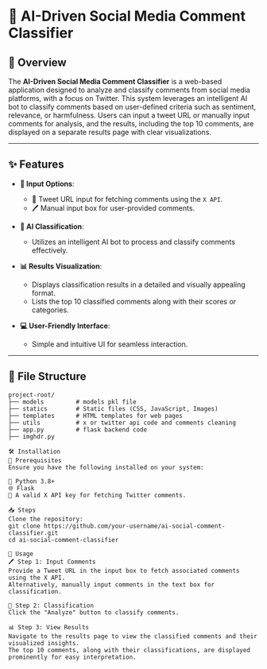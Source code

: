 # 🚀 AI-Driven Social Media Comment Classifier

## 🌟 Overview  
The **AI-Driven Social Media Comment Classifier** is a web-based application designed to analyze and classify comments from social media platforms, with a focus on Twitter. This system leverages an intelligent AI bot to classify comments based on user-defined criteria such as sentiment, relevance, or harmfulness. Users can input a tweet URL or manually input comments for analysis, and the results, including the top 10 comments, are displayed on a separate results page with clear visualizations.

---

## ✨ Features  
- **📝 Input Options**:  
  - 📎 Tweet URL input for fetching comments using the `X API`.  
  - 🖊️ Manual input box for user-provided comments.  

- **🤖 AI Classification**:  
  - Utilizes an intelligent AI bot to process and classify comments effectively.  

- **📊 Results Visualization**:  
  - Displays classification results in a detailed and visually appealing format.  
  - Lists the top 10 classified comments along with their scores or categories.  

- **💻 User-Friendly Interface**:  
  - Simple and intuitive UI for seamless interaction.  

---

## 📂 File Structure  
```plaintext
project-root/
├── models         # models pkl file
├── statics        # Static files (CSS, JavaScript, Images)
├── templates      # HTML templates for web pages
├── utils          # x or twitter api code and comments cleaning
├── app.py         # flask backend code
├── imghdr.py

🛠️ Installation
🔑 Prerequisites
Ensure you have the following installed on your system:

🐍 Python 3.8+
🌐 Flask
🔑 A valid X API key for fetching Twitter comments.

📥 Steps
Clone the repository:
git clone https://github.com/your-username/ai-social-comment-classifier.git
cd ai-social-comment-classifier

🚀 Usage
🖊️ Step 1: Input Comments
Provide a Tweet URL in the input box to fetch associated comments using the X API.
Alternatively, manually input comments in the text box for classification.

🤖 Step 2: Classification
Click the "Analyze" button to classify comments.

📊 Step 3: View Results
Navigate to the results page to view the classified comments and their visualized insights.
The top 10 comments, along with their classifications, are displayed prominently for easy interpretation.
 
